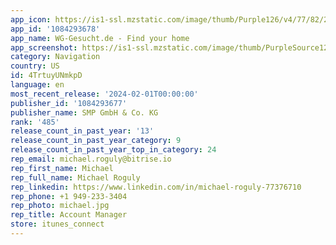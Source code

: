 ```yaml
---
app_icon: https://is1-ssl.mzstatic.com/image/thumb/Purple126/v4/77/82/24/778224a1-3d3d-30b7-3716-a94fb8301f1e/AppIcon-0-1x_U007emarketing-0-0-0-7-0-0-85-220-0.png/1024x1024bb.png
app_id: '1084293678'
app_name: WG-Gesucht.de - Find your home
app_screenshot: https://is1-ssl.mzstatic.com/image/thumb/PurpleSource122/v4/53/c8/c6/53c8c6b2-be11-8dac-6ae5-24e0db295dfe/bcfd12fc-19a6-40bd-9d48-d1888d74842a_6.5-S1-EN.png/1284x2778bb.png
category: Navigation
country: US
id: 4TrtuyUNmkpD
language: en
most_recent_release: '2024-02-01T00:00:00'
publisher_id: '1084293677'
publisher_name: SMP GmbH & Co. KG
rank: '485'
release_count_in_past_year: '13'
release_count_in_past_year_category: 9
release_count_in_past_year_top_in_category: 24
rep_email: michael.roguly@bitrise.io
rep_first_name: Michael
rep_full_name: Michael Roguly
rep_linkedin: https://www.linkedin.com/in/michael-roguly-77376710
rep_phone: +1 949-233-3404
rep_photo: michael.jpg
rep_title: Account Manager
store: itunes_connect
---
```

